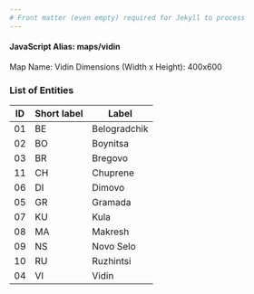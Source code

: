 ```yaml
---
# Front matter (even empty) required for Jekyll to process
---
```


#### JavaScript Alias: maps/vidin

Map Name: Vidin
Dimensions (Width x Height): 400x600





### List of Entities

ID | Short label | Label
---|---|---|
01|BE|Belogradchik
02|BO|Boynitsa
03|BR|Bregovo
11|CH|Chuprene
06|DI|Dimovo
05|GR|Gramada
07|KU|Kula
08|MA|Makresh
09|NS|Novo Selo
10|RU|Ruzhintsi
04|VI|Vidin

